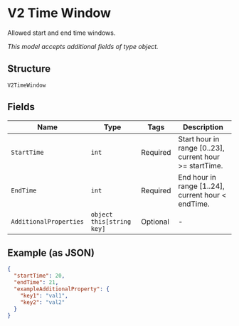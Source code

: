 
# V2 Time Window

Allowed start and end time windows.

*This model accepts additional fields of type object.*

## Structure

`V2TimeWindow`

## Fields

| Name | Type | Tags | Description |
|  --- | --- | --- | --- |
| `StartTime` | `int` | Required | Start hour in range [0..23], current hour >= startTime. |
| `EndTime` | `int` | Required | End hour in range [1..24], current hour < endTime. |
| `AdditionalProperties` | `object this[string key]` | Optional | - |

## Example (as JSON)

```json
{
  "startTime": 20,
  "endTime": 21,
  "exampleAdditionalProperty": {
    "key1": "val1",
    "key2": "val2"
  }
}
```

